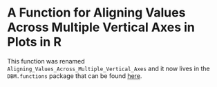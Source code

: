 # A Function for Aligning Values Across Multiple Vertical Axes in Plots in R

This function was renamed `Aligning_Values_Across_Multiple_Vertical_Axes` and it now lives in the `DBM.functions` package that can be found [here](https://github.com/davidblakneymoore/DBM.functions).
